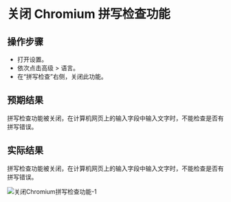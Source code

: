# 关闭 Chromium 拼写检查功能

## 操作步骤

- 打开设置。
- 依次点击高级 > 语言。
- 在“拼写检查”右侧，关闭此功能。

## 预期结果

拼写检查功能被关闭，在计算机网页上的输入字段中输入文字时，不能检查是否有拼写错误。

## 实际结果

拼写检查功能被关闭，在计算机网页上的输入字段中输入文字时，不能检查是否有拼写错误。

![关闭Chromium拼写检查功能-1](../img/关闭Chromium拼写检查功能-1.png)